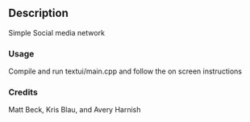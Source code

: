 ## 

## Description
Simple Social media network

### Usage

Compile and run textui/main.cpp and follow the on screen instructions

### Credits

Matt Beck, Kris Blau, and Avery Harnish
